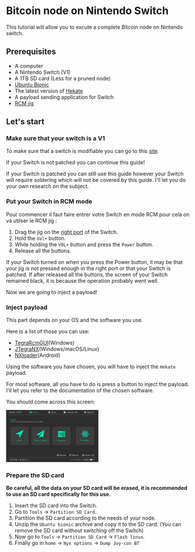 Bitcoin node on Nintendo Switch
=============

This tutorial will allow you to excute a complete Bitcoin node on Nintendo switch.

Prerequisites
---------------------

- A computer
- A Nintendo Switch (V1)
- A 1TB SD card (Less for a pruned node)
- [Ubuntu Bionic](https://download.switchroot.org/ubuntu/switchroot-ubuntu-5.0.0-2022-12-23.7z)
- The latest version of [Hekate](https://github.com/CTCaer/hekate/releases)
- A payload sending application for Switch
- [RCM jig](https://www.amazon.com/Switch-Nintendo-Modify-Archive-Simulator/dp/B09GVHZ5B1/ref=sr_1_5?crid=1U506NUGSW4OB&keywords=rcm+switch&qid=1681136130&sprefix=rcm+sw%2Caps%2C443&sr=8-5)

Let's start
---------------------

### Make sure that your switch is a V1

To make sure that a switch is modifiable you can go to this [site](https://ismyswitchpatched.com).

If your Switch is not patched you can continue this guide!

If your Switch is patched you can still use this guide however your Switch will require soldering which will not be covered by this guide. I'll let you do your own research on the subject.

### Put your Switch in RCM mode

Pour commencer il faut faire entrer votre Switch en mode RCM pour cela on va utilser le RCM jig :

1) Drag the jig on the [right port](https://github.com/Retropex/BitcoinOnSwitch/blob/main/Pitcures/Switch%20jig.jpeg) of the Switch.
2) Hold the `Vol+` button.
3) While holding the `VOL+` button and press the `Power` button.
4) Release all the buttons.

If your Switch turned on when you press the Power button, it may be that your jig is not pressed enough in the right port or that your Switch is patched.
If after released all the buttons, the screen of your Switch remained black, it is because the operation probably went well.

Now we are going to inject a payload!

### Inject payload

This part depends on your OS and the software you use.

Here is a list of those you can use:
-  [TegraRcmGUI](https://github.com/eliboa/TegraRcmGUI)(Windows)
-  [JTegraNX](https://github.com/dylwedma11748/JTegraNX)(Windows/macOS/Linux)
-  [NXloader](https://github.com/DavidBuchanan314/NXLoader)(Android)

Using the software you have chosen, you will have to inject the `Hekate` payload.

For most software, all you have to do is press a button to inject the payload. I'll let you refer to the documentation of the chosen software.

You should come across this screen:

<img src="Pitcures/hakate.png" width="50%" height="50%" />

### Prepare the SD card

**Be careful, all the data on your SD card will be erased, it is recommended to use an SD card specifically for this use.**

1) Insert the SD card into the Switch.
2) Go to `Tools` -> `Partition SD Card`.
3) Partition the SD card according to the needs of your node.
4) Unzip the `Ubuntu bionic` archive and copy it to the SD card. (You can remove the SD card without switching off the Switch)
5) Now go to `Tools` -> `Partition SD Card` -> `Flash linux`.
6) Finally go in `home` -> `Nyx options` -> `Dump Joy-con BT`
